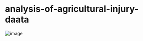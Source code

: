 # analysis-of-agricultural-injury-daata
![image](https://prod-files-secure.s3.us-west-2.amazonaws.com/5bab7346-c468-42f2-a78a-e2547f968428/256cf3d0-6d90-4cc0-b5a7-f09f1e384640/%E1%84%80%E1%85%A7%E1%86%BC%E1%84%8C%E1%85%B5%E1%86%AB%E1%84%83%E1%85%A2%E1%84%92%E1%85%AC_%E1%84%8E%E1%85%AC%E1%84%8C%E1%85%A9%E1%86%BC.jpg)
